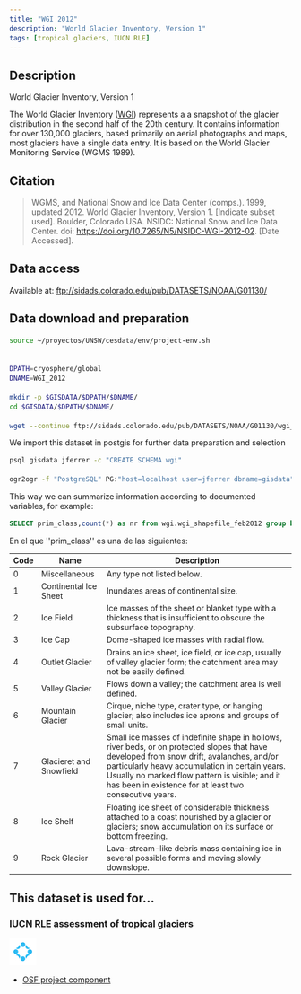 ```yaml
---
title: "WGI 2012"
description: "World Glacier Inventory, Version 1"
tags: [tropical glaciers, IUCN RLE]
---
```


## Description

 World Glacier Inventory, Version 1

The World Glacier Inventory ([WGI](https://nsidc.org/data/g01130)) represents a a snapshot of the glacier distribution in the second half of the 20th century. It contains information for over 130,000 glaciers, based primarily on aerial photographs and maps, most glaciers have a single data entry. It is based on the World Glacier Monitoring Service (WGMS 1989).

## Citation
> WGMS, and National Snow and Ice Data Center (comps.). 1999, updated 2012. World Glacier Inventory, Version 1. [Indicate subset used]. Boulder, Colorado USA. NSIDC: National Snow and Ice Data Center. doi: https://doi.org/10.7265/N5/NSIDC-WGI-2012-02. [Date Accessed].

## Data access
Available at: ftp://sidads.colorado.edu/pub/DATASETS/NOAA/G01130/

## Data download and preparation


```sh
source ~/proyectos/UNSW/cesdata/env/project-env.sh


DPATH=cryosphere/global
DNAME=WGI_2012

mkdir -p $GISDATA/$DPATH/$DNAME/
cd $GISDATA/$DPATH/$DNAME/

wget --continue ftp://sidads.colorado.edu/pub/DATASETS/NOAA/G01130/wgi_shapefile_feb2012.zip

```

We import this dataset in postgis for further data preparation and selection

```sh
psql gisdata jferrer -c "CREATE SCHEMA wgi"

ogr2ogr -f "PostgreSQL" PG:"host=localhost user=jferrer dbname=gisdata" -lco SCHEMA=wgi -nlt PROMOTE_TO_MULTI $GISDATA/inventories/WGI_2012/wgi_shapefile_feb2012.shp WGI_2012

```

This way we can summarize information according to documented variables, for example:

```sql
SELECT prim_class,count(*) as nr from wgi.wgi_shapefile_feb2012 group by prim_class;
```

En el que ''prim_class'' es una de las siguientes:

| Code | Name | Description |
|---|---|---|
|0 | Miscellaneous | Any type not listed below. |
|1 | Continental Ice Sheet | Inundates areas of continental size. |
|2 | Ice Field | Ice masses of the sheet or blanket type with a thickness that is insufficient to obscure the subsurface topography. |
|3 | Ice Cap | Dome-shaped ice masses with radial flow. |
|4 | Outlet Glacier | Drains an ice sheet, ice field, or ice cap, usually of valley glacier form; the catchment area may not be easily defined. |
|5 | Valley Glacier | Flows down a valley; the catchment area is well defined. |
|6 | Mountain Glacier | Cirque, niche type, crater type, or hanging glacier; also includes ice aprons and groups of small units. |
|7 | Glacieret and Snowfield | Small ice masses of indefinite shape in hollows, river beds, or on protected slopes that have developed from snow drift, avalanches, and/or particularly heavy accumulation in certain years. Usually no marked flow pattern is visible; and it has been in existence for at least two consecutive years. |
|8 | Ice Shelf | Floating ice sheet of considerable thickness attached to a coast nourished by a glacier or glaciers; snow accumulation on its surface or bottom freezing. |
|9 | Rock Glacier | Lava-stream-like debris mass containing ice in several possible forms and moving slowly downslope. |


## This dataset is used for...

### IUCN RLE assessment of tropical glaciers 

![](/img/osf-logo.png) 

- [OSF project component](https://osf.io/432sb/)

